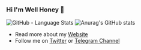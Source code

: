 ### Hi I'm Well Honey 👋

![GitHub - Language Stats](https://github-readme-stats.vercel.app/api/top-langs/?username=kevin335200&show_icons=true&theme=radical)
![Anurag's GitHub stats](https://github-readme-stats.vercel.app/api?username=kevin335200&show_icons=true&theme=radical)

- Read more about my [Website](https://b-dd.com/)
- Follow me on [Twitter](https://twitter.com/kevin335200) or [Telegram Channel](https://t.me/well_honey_channel)
